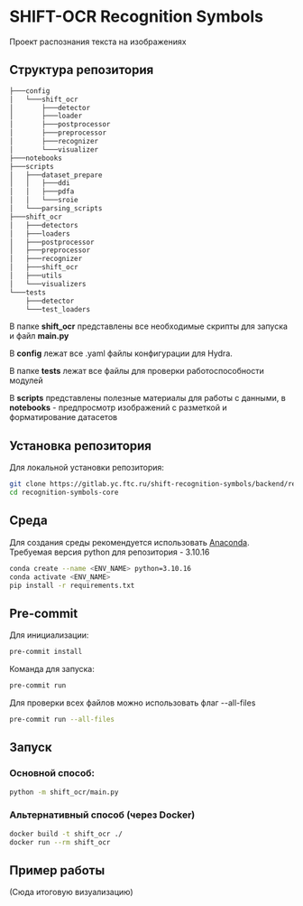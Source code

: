 # SHIFT-OCR Recognition Symbols

Проект распознания текста на изображениях

## Структура репозитория
```bash
├───config
│   └───shift_ocr
│       ├───detector
│       ├───loader
│       ├───postprocessor
│       ├───preprocessor
│       ├───recognizer
│       └───visualizer
├───notebooks
├───scripts
│   ├───dataset_prepare
│   │   ├───ddi
│   │   ├───pdfa
│   │   └───sroie
│   └───parsing_scripts
├───shift_ocr
│   ├───detectors
│   ├───loaders
│   ├───postprocessor
│   ├───preprocessor
│   ├───recognizer
│   ├───shift_ocr
│   ├───utils
│   └───visualizers
└───tests
    ├───detector
    └───test_loaders
```

В папке __shift_ocr__ представлены все необходимые скрипты для запуска и файл __main.py__

В __config__ лежат все .yaml файлы конфигурации для Hydra.

В папке __tests__ лежат все файлы для проверки работоспособности модулей

В __scripts__ представлены полезные материалы для работы с данными, в __notebooks__ - предпросмотр изображений с разметкой и форматирование датасетов

## Установка репозитория

Для локальной установки репозитория:
```bash
git clone https://gitlab.yc.ftc.ru/shift-recognition-symbols/backend/recognition-symbols-core
cd recognition-symbols-core
```

## Среда

Для создания среды рекомендуется использовать [Anaconda](https://www.anaconda.com/). Требуемая версия python для репозитория - 3.10.16

```bash
conda create --name <ENV_NAME> python=3.10.16
conda activate <ENV_NAME>
pip install -r requirements.txt
```

## Pre-commit

Для инициализации:

```bash
pre-commit install
```

Команда для запуска:

```bash
pre-commit run
```

Для проверки всех файлов можно использовать флаг --all-files

```bash
pre-commit run --all-files
```

## Запуск

### Основной способ:

```bash
python -m shift_ocr/main.py
```

### Альтернативный способ (через Docker)

```bash
docker build -t shift_ocr ./
docker run --rm shift_ocr
```

## Пример работы

(Сюда итоговую визуализацию)
